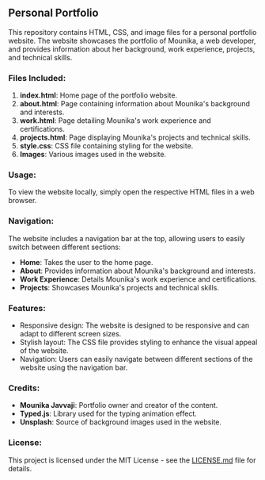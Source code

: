## Personal Portfolio

This repository contains HTML, CSS, and image files for a personal portfolio website. The website showcases the portfolio of Mounika, a web developer, and provides information about her background, work experience, projects, and technical skills.

### Files Included:

1. **index.html**: Home page of the portfolio website.
2. **about.html**: Page containing information about Mounika's background and interests.
3. **work.html**: Page detailing Mounika's work experience and certifications.
4. **projects.html**: Page displaying Mounika's projects and technical skills.
5. **style.css**: CSS file containing styling for the website.
6. **Images**: Various images used in the website.

### Usage:

To view the website locally, simply open the respective HTML files in a web browser. 

### Navigation:

The website includes a navigation bar at the top, allowing users to easily switch between different sections:

- **Home**: Takes the user to the home page.
- **About**: Provides information about Mounika's background and interests.
- **Work Experience**: Details Mounika's work experience and certifications.
- **Projects**: Showcases Mounika's projects and technical skills.

### Features:

- Responsive design: The website is designed to be responsive and can adapt to different screen sizes.
- Stylish layout: The CSS file provides styling to enhance the visual appeal of the website.
- Navigation: Users can easily navigate between different sections of the website using the navigation bar.

### Credits:

- **Mounika Javvaji**: Portfolio owner and creator of the content.
- **Typed.js**: Library used for the typing animation effect.
- **Unsplash**: Source of background images used in the website.

### License:

This project is licensed under the MIT License - see the [LICENSE.md](LICENSE.md) file for details.
